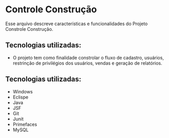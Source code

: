 
# Controle Construção

Esse arquivo descreve características e funcionalidades do Projeto Constrole Construção.

## Tecnologias utilizadas:

- O projeto tem como finalidade constrolar o fluxo de cadastro, usuários, restrinção de privilégios dos usuários, vendas e geração de relatórios. 

## Tecnologias utilizadas:

- Windows
- Eclispe
- Java
- JSF
- Git
- Junit
- Primefaces
- MySQL
